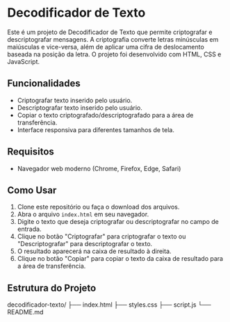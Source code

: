 # Decodificador de Texto

Este é um projeto de Decodificador de Texto que permite criptografar e descriptografar mensagens. 
A criptografia converte letras minúsculas em maiúsculas e vice-versa, além de aplicar uma cifra de deslocamento baseada na posição da letra. 
O projeto foi desenvolvido com HTML, CSS e JavaScript.

## Funcionalidades

- Criptografar texto inserido pelo usuário.
- Descriptografar texto inserido pelo usuário.
- Copiar o texto criptografado/descriptografado para a área de transferência.
- Interface responsiva para diferentes tamanhos de tela.

## Requisitos

- Navegador web moderno (Chrome, Firefox, Edge, Safari)

## Como Usar

1. Clone este repositório ou faça o download dos arquivos.
2. Abra o arquivo `index.html` em seu navegador.
3. Digite o texto que deseja criptografar ou descriptografar no campo de entrada.
4. Clique no botão "Criptografar" para criptografar o texto ou "Descriptografar" para descriptografar o texto.
5. O resultado aparecerá na caixa de resultado à direita.
6. Clique no botão "Copiar" para copiar o texto da caixa de resultado para a área de transferência.

## Estrutura do Projeto

decodificador-texto/
├── index.html
├── styles.css
├── script.js
└── README.md

